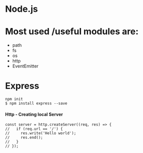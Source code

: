 # Node.js

# Most used /useful modules are:
* path
* fs
* os
* http
* EventEmitter




# Express

```
npm init
$ npm install express --save

```

#### Http - Creating local Server

```
const server = http.createServer((req, res) => {
//   if (req.url == '/') {
//     res.write('Hello world');
//     res.end();
//   }
// });

```
